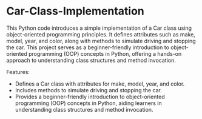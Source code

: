 # Car-Class-Implementation
This Python code introduces a simple implementation of a Car class using object-oriented programming principles. It defines attributes such as make, model, year, and color, along with methods to simulate driving and stopping the car. This project serves as a beginner-friendly introduction to object-oriented programming (OOP) concepts in Python, offering a hands-on approach to understanding class structures and method invocation.

Features:
- Defines a Car class with attributes for make, model, year, and color.
- Includes methods to simulate driving and stopping the car.
- Provides a beginner-friendly introduction to object-oriented programming (OOP) concepts in Python, aiding learners in understanding class structures and method invocation.
